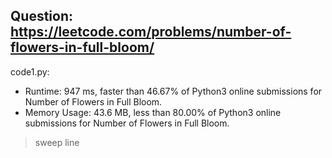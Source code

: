 ## Question: https://leetcode.com/problems/number-of-flowers-in-full-bloom/

code1.py:
* Runtime: 947 ms, faster than 46.67% of Python3 online submissions for Number of Flowers in Full Bloom.
* Memory Usage: 43.6 MB, less than 80.00% of Python3 online submissions for Number of Flowers in Full Bloom.
> sweep line